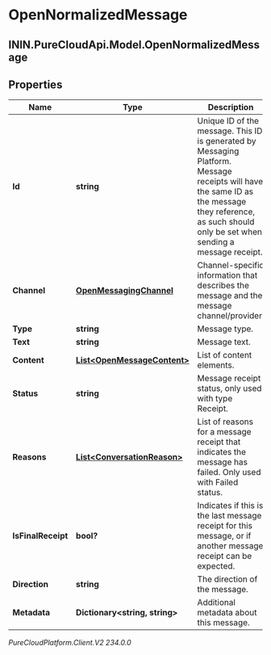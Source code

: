 # OpenNormalizedMessage

## ININ.PureCloudApi.Model.OpenNormalizedMessage

## Properties

|Name | Type | Description | Notes|
|------------ | ------------- | ------------- | -------------|
| **Id** | **string** | Unique ID of the message. This ID is generated by Messaging Platform. Message receipts will have the same ID as the message they reference, as such should only be set when sending a message receipt. | [optional] |
| **Channel** | [**OpenMessagingChannel**](OpenMessagingChannel) | Channel-specific information that describes the message and the message channel/provider. | |
| **Type** | **string** | Message type. | |
| **Text** | **string** | Message text. | [optional] |
| **Content** | [**List&lt;OpenMessageContent&gt;**](OpenMessageContent) | List of content elements. | [optional] |
| **Status** | **string** | Message receipt status, only used with type Receipt. | [optional] |
| **Reasons** | [**List&lt;ConversationReason&gt;**](ConversationReason) | List of reasons for a message receipt that indicates the message has failed. Only used with Failed status. | [optional] |
| **IsFinalReceipt** | **bool?** | Indicates if this is the last message receipt for this message, or if another message receipt can be expected. | [optional] |
| **Direction** | **string** | The direction of the message. | [optional] |
| **Metadata** | **Dictionary&lt;string, string&gt;** | Additional metadata about this message. | [optional] |



_PureCloudPlatform.Client.V2 234.0.0_
